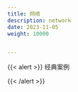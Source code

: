 ```yaml
---
title: 网络
description: network
date: 2023-11-05
weight: 10000


---
```


{{< alert >}}
经典案例



{{< /alert >}}


